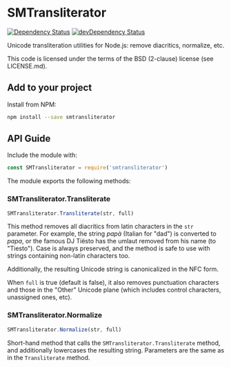 # SMTransliterator

[![Dependency Status](https://david-dm.org/EgoAleSum/SMTransliterator.svg?style=flat)](https://david-dm.org/EgoAleSum/SMTransliterator)
[![devDependency Status](https://david-dm.org/EgoAleSum/SMTransliterator/dev-status.svg?style=flat)](https://david-dm.org/EgoAleSum/SMTransliterator#info=devDependencies)

Unicode transliteration utilities for Node.js: remove diacritics, normalize, etc.

This code is licensed under the terms of the BSD (2-clause) license (see LICENSE.md).

## Add to your project

Install from NPM:

````sh
npm install --save smtransliterator
````

## API Guide

Include the module with:

````js
const SMTransliterator = require('smtransliterator')
````

The module exports the following methods:

### SMTransliterator.Transliterate

````js
SMTransliterator.Transliterate(str, full)
````

This method removes all diacritics from latin characters in the `str` parameter. For example, the string *papà* (Italian for "dad") is converted to *papa*, or the famous DJ Tiësto has the umlaut removed from his name (to "Tiesto"). Case is always preserved, and the method is safe to use with strings containing non-latin characters too. 

Additionally, the resulting Unicode string is canonicalized in the NFC form.

When `full` is true (default is false), it also removes punctuation characters and those in the "Other" Unicode plane (which includes control characters, unassigned ones, etc).

### SMTransliterator.Normalize

````js
SMTransliterator.Normalize(str, full)
````

Short-hand method that calls the `SMTransliterator.Transliterate` method, and additionally lowercases the resulting string. Parameters are the same as in the `Transliterate` method.
